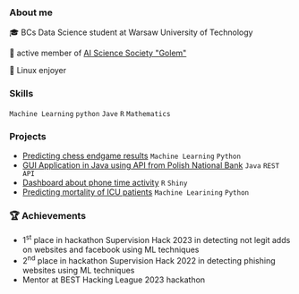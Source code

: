 ### About me
🎓 BCs Data Science student at Warsaw University of Technology  

🔬 active member of [AI Science Society "Golem"](https://github.com/KNSI-Golem)

🐧 Linux enjoyer  

### Skills
`Machine Learning` `python` `Jave` `R` `Mathematics`

### Projects
- [Predicting chess endgame results](https://github.com/Filip-Sz/Chess_endgame_king_rook_ML_project) `Machine Learning` `Python`
- [GUI Application in Java using API from Polish National Bank](https://github.com/Filip-Sz/Polish_National_Bank_Rest_API_Application) `Java` `REST API`
- [Dashboard about phone time activity](https://github.com/Filip-Sz/Phone_activity_dashboard) `R` `Shiny`
- [Predicting mortality of ICU patients]() `Machine Learining` `Python`

### :trophy: Achievements
- 1<sup>st</sup> place in hackathon Supervision Hack 2023 in detecting not legit adds on websites and facebook using ML techniques
- 2<sup>nd</sup> place in hackathon Supervision Hack 2022 in detecting phishing websites using ML techniques
- Mentor at BEST Hacking League 2023 hackathon
